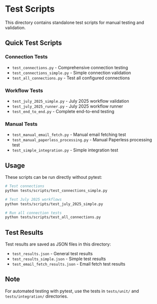 # Test Scripts

This directory contains standalone test scripts for manual testing and validation.

## Quick Test Scripts

### Connection Tests
- `test_connections.py` - Comprehensive connection testing
- `test_connections_simple.py` - Simple connection validation
- `test_all_connections.py` - Test all configured connections

### Workflow Tests
- `test_july_2025_simple.py` - July 2025 workflow validation
- `test_july_2025_runner.py` - July 2025 workflow runner
- `test_end_to_end.py` - Complete end-to-end testing

### Manual Tests
- `test_manual_email_fetch.py` - Manual email fetching test
- `test_manual_paperless_processing.py` - Manual Paperless processing test
- `test_simple_integration.py` - Simple integration test

## Usage

These scripts can be run directly without pytest:

```bash
# Test connections
python tests/scripts/test_connections_simple.py

# Test July 2025 workflows
python tests/scripts/test_july_2025_simple.py

# Run all connection tests
python tests/scripts/test_all_connections.py
```

## Test Results

Test results are saved as JSON files in this directory:
- `test_results.json` - General test results
- `test_results_simple.json` - Simple test results
- `test_email_fetch_results.json` - Email fetch test results

## Note

For automated testing with pytest, use the tests in `tests/unit/` and `tests/integration/` directories.